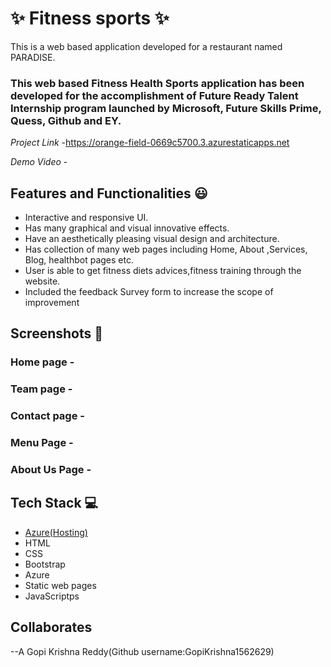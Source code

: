 # ✨ Fitness sports  ✨

This is a web based application developed for a restaurant named PARADISE.

### This web based Fitness Health Sports application has been developed for the accomplishment of Future Ready Talent Internship program launched by Microsoft, Future Skills Prime, Quess, Github and EY.


*Project Link* -https://orange-field-0669c5700.3.azurestaticapps.net


*Demo Video* -  

## Features and Functionalities 😃

- Interactive and responsive UI.
- Has many graphical and visual innovative effects.
- Have an aesthetically pleasing visual design and architecture.
- Has collection of many web pages including Home, About ,Services, Blog, healthbot pages etc.
- User is able to get fitness diets advices,fitness training through the website.
- Included the feedback Survey form to increase the scope of improvement 

## Screenshots 📸
### Home page -   

### Team page -

### Contact page -

### Menu Page -

### About Us Page -


## Tech Stack 💻

- [Azure(Hosting)](https://azure.microsoft.com/en-in/features/azure-portal/)
- HTML
- CSS
- Bootstrap
- Azure
- Static web pages
- JavaScriptps


##  Collaborates

--A Gopi Krishna Reddy(Github username:GopiKrishna1562629)

